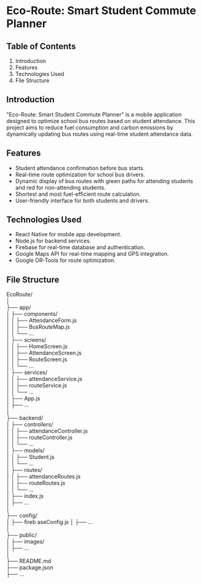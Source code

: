 # Eco-Route: Smart Student Commute Planner

## Table of Contents
1. Introduction
2. Features
3. Technologies Used
4. File Structure

## Introduction
"Eco-Route: Smart Student Commute Planner" is a mobile application designed to optimize school bus routes based on student attendance. This project aims to reduce fuel consumption and carbon emissions by dynamically updating bus routes using real-time student attendance data.

## Features
- Student attendance confirmation before bus starts.
- Real-time route optimization for school bus drivers.
- Dynamic display of bus routes with green paths for attending students and red for non-attending students.
- Shortest and most fuel-efficient route calculation.
- User-friendly interface for both students and drivers.

## Technologies Used
- React Native for mobile app development.
- Node.js for backend services.
- Firebase for real-time database and authentication.
- Google Maps API for real-time mapping and GPS integration.
- Google OR-Tools for route optimization.

## File Structure
EcoRoute/  
│  
├── app/  
│   ├── components/  
│   │   ├── AttendanceForm.js  
│   │   ├── BusRouteMap.js  
│   │   └── ...  
│   ├── screens/  
│   │   ├── HomeScreen.js  
│   │   ├── AttendanceScreen.js  
│   │   ├── RouteScreen.js  
│   │   └── ...  
│   ├── services/  
│   │   ├── attendanceService.js  
│   │   ├── routeService.js  
│   │   └── ...  
│   ├── App.js  
│   ├── ...  
│  
├── backend/  
│   ├── controllers/  
│   │   ├── attendanceController.js  
│   │   ├── routeController.js  
│   │   └── ...  
│   ├── models/  
│   │   ├── Student.js  
│   │   └── ...  
│   ├── routes/  
│   │   ├── attendanceRoutes.js  
│   │   ├── routeRoutes.js  
│   │   └── ...  
│   ├── index.js  
│   ├── ...  
│  
├── config/  
│   ├── fireb  aseConfig.js
│   ├── ...  
│    
├── public/    
│   ├── images/  
│   ├── ...  
│    
├── README.md  
├── package.json  
├── ...  

